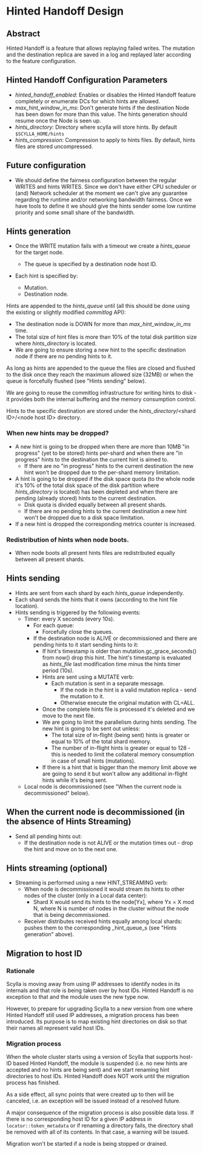 # Hinted Handoff Design

## Abstract
Hinted Handoff is a feature that allows replaying failed writes. The mutation and the destination replica are saved in a log and replayed later according to the feature configuration.

## Hinted Handoff Configuration Parameters
 * _hinted_handoff_enabled_: Enables or disables the Hinted Handoff feature completely or enumerate DCs for which hints are allowed.
 * _max_hint_window_in_ms_: Don't generate hints if the destination Node has been down for more than this value. The hints generation should resume once the Node is seen up.
 * _hints_directory_: Directory where scylla will store hints. By default `$SCYLLA_HOME/hints`
 * _hints_compression_: Compression to apply to hints files. By default, hints files are stored uncompressed.

## Future configuration
 * We should define the fairness configuration between the regular WRITES and hints WRITES.
   Since we don't have either CPU scheduler or (and) Network scheduler at the moment we can't give any guarantee regarding the runtime and/or networking bandwidth fairness.
   Once we have tools to define it we should give the hints sender some low runtime priority and some small share of the bandwidth.

## Hints generation
 * Once the WRITE mutation fails with a timeout we create a _hints_queue_ for the target node.
   * The queue is specified by a destination node host ID.

 * Each hint is specified by:
   * Mutation.
   * Destination node.

Hints are appended to the _hints_queue_ until (all this should be done using the existing or slightly modified _commitlog_ API):
 * The destination node is DOWN for more than _max_hint_window_in_ms_ time.
 * The total size of hint files is more than 10% of the total disk partition size where _hints_directory_ is located.
 * We are going to ensure storing a new hint to the specific destination node if there are no pending hints to it.

As long as hints are appended to the queue the files are closed and flushed to the disk once they reach the maximum allowed size (32MB) or when the queue is forcefully flushed (see "Hints sending" below).

We are going to reuse the commitlog infrastructure for writing hints to disk - it provides both the internal buffering and the memory consumption control.

Hints to the specific destination are stored under the _hints_directory_/\<shard ID>/\<node host ID> directory.

### When new hints may be dropped?
 * A new hint is going to be dropped when there are more than 10MB "in progress" (yet to be stored) hints per-shard and when there are  "in progress" hints to the destination the current hint is aimed to.
   * If there are no "in progress" hints to the current destination the new hint won't be dropped due to the per-shard memory limitation.
 * A hint is going to be dropped if the disk space quota (to the whole node it's 10% of the total disk space of the disk partition where _hints_directory_ is located) has been depleted and when there are pending (already stored) hints to the current destination.
   * Disk quota is divided equally between all present shards.
   * If there are no pending hints to the current destination a new hint won't be dropped due to a disk space limitation.
 * If a new hint is dropped the corresponding metrics counter is increased.

### Redistribution of hints when node boots.
 * When node boots all present hints files are redistributed equally between all present shards.

## Hints sending
 * Hints are sent from each shard by each _hints_queue_ independently.
 * Each shard sends the hints that it owns (according to the hint file location).
 * Hints sending is triggered by the following events:
   * Timer: every X seconds (every 10s).
     * For each queue:
       * Forcefully close the queues.
     * If the destination node is ALIVE or decommissioned and there are pending hints to it start sending hints to it:
       * If hint's timestamp is older than mutation.gc_grace_seconds() from now() drop this hint. The hint's timestamp is evaluated as _hints_file_ last modification time minus the hints timer period (10s).
       * Hints are sent using a MUTATE verb:
         * Each mutation is sent in a separate message.
           * If the node in the hint is a valid mutation replica - send the mutation to it.
           * Otherwise execute the original mutation with CL=ALL.
       * Once the complete hints file is processed it's deleted and we move to the next file.
       * We are going to limit the parallelism during hints sending. The new hint is going to be sent out unless:
         * The total size of in-flight (being sent) hints is greater or equal to 10% of the total shard memory.
         * The number of in-flight hints is greater or equal to 128 - this is needed to limit the collateral memory consumption in case of small hints (mutations).
       * If there is a hint that is bigger than the memory limit above we are going to send it but won't allow any additional in-flight hints while it's being sent.
   * Local node is decommissioned (see "When the current node is decommissioned" below).

## When the current node is decommissioned (in the absence of Hints Streaming)
 * Send all pending hints out:
   * If the destination node is not ALIVE or the mutation times out - drop the hint and move on to the next one.

## Hints streaming (optional)
 * Streaming is performed using a new HINT_STREAMING verb:
   * When node is decommissioned it would stream its hints to other nodes of the cluster (only in a Local data center):
     * Shard X would send its hints to the node[Yx], where Yx = X mod N, where N is number of nodes in the cluster without the node that is being decommissioned.
   * Receiver distributes received hints equally among local shards: pushes them to the corresponding _hint_queue_s (see "Hints generation" above).

## Migration to host ID
### Rationale
Scylla is moving away from using IP addresses to identify nodes in its internals and that role is being taken over by host IDs.
Hinted Handoff is no exception to that and the module uses the new type now.

However, to prepare for upgrading Scylla to a new version from one where Hinted Handoff still used IP addresses, a migration
process has been introduced. Its purpose is to map existing hint directories on disk so that their names all
represent valid host IDs.

### Migration process
When the whole cluster starts using a version of Scylla that supports host-ID based Hinted Handoff, the module is
suspended (i.e. no new hints are accepted and no hints are being sent) and we start renaming hint directories to host IDs.
Hinted Handoff does NOT work until the migration process has finished.

As a side effect, all sync points that were created up to then will be canceled, i.e. an exception will be issued
instead of a resolved future.

A major consequence of the migration process is also possible data loss. If there is no corresponding host ID for a given
IP address in `locator::token_metadata` or if renaming a directory fails, the directory shall be removed with all of its
contents. In that case, a warning will be issued.

Migration won't be started if a node is being stopped or drained.
